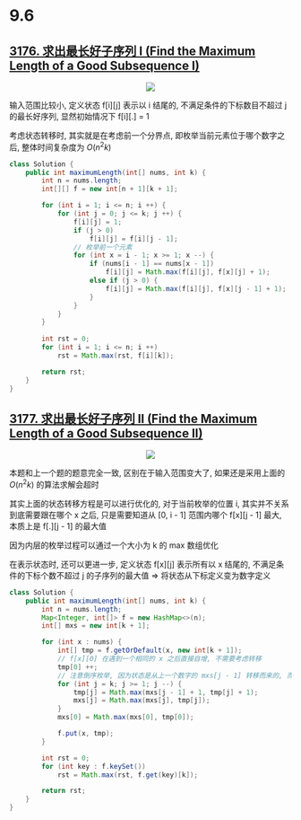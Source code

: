 # 9.6

## [3176. 求出最长好子序列 I (Find the Maximum Length of a Good Subsequence I)](https://leetcode.cn/classic/problems/find-the-maximum-length-of-a-good-subsequence-i/description/)

<div style="text-align:center;">
	<a href="https://leetcode.cn/classic/problems/find-the-maximum-length-of-a-good-subsequence-i/description/" >
		<img src = "https://cdn.jsdelivr.net/gh/buzzxI/img@latest/img/24/09/06/10:18:20:3176.png" />
	</a>
</div>

输入范围比较小, 定义状态 f\[i][j] 表示以 i 结尾的, 不满足条件的下标数目不超过 j 的最长好序列, 显然初始情况下 f\[i][.] = 1

考虑状态转移时, 其实就是在考虑前一个分界点, 即枚举当前元素位于哪个数字之后, 整体时间复杂度为 $O(n^2k)$

```java
class Solution {
    public int maximumLength(int[] nums, int k) {
        int n = nums.length;
        int[][] f = new int[n + 1][k + 1];

        for (int i = 1; i <= n; i ++) {
            for (int j = 0; j <= k; j ++) {
                f[i][j] = 1;
                if (j > 0)
                    f[i][j] = f[i][j - 1];
                // 枚举前一个元素
                for (int x = i - 1; x >= 1; x --) {
                    if (nums[i - 1] == nums[x - 1])
                        f[i][j] = Math.max(f[i][j], f[x][j] + 1);
                    else if (j > 0) {
                        f[i][j] = Math.max(f[i][j], f[x][j - 1] + 1);
                    }
                }
            }
        }
        
        int rst = 0;
        for (int i = 1; i <= n; i ++)
            rst = Math.max(rst, f[i][k]);

        return rst;
    }
}
```

## [3177. 求出最长好子序列 II (Find the Maximum Length of a Good Subsequence II)](https://leetcode.cn/classic/problems/find-the-maximum-length-of-a-good-subsequence-ii/description/)

<div style="text-align:center;">
	<a href="https://leetcode.cn/classic/problems/find-the-maximum-length-of-a-good-subsequence-ii/description/" >
		<img src = "https://cdn.jsdelivr.net/gh/buzzxI/img@latest/img/24/09/06/10:23:10:3177.png" />
	</a>
</div>

本题和上一个题的题意完全一致, 区别在于输入范围变大了, 如果还是采用上面的 $O(n^2k)$ 的算法求解会超时

其实上面的状态转移方程是可以进行优化的, 对于当前枚举的位置 i, 其实并不关系到底需要跟在哪个 x 之后, 只是需要知道从 [0, i - 1] 范围内哪个 f\[x][j - 1] 最大, 本质上是 f\[.][j - 1] 的最大值

因为内层的枚举过程可以通过一个大小为 k 的 max 数组优化

在表示状态时, 还可以更进一步, 定义状态 f\[x][j] 表示所有以 x 结尾的, 不满足条件的下标个数不超过 j 的子序列的最大值 => 将状态从下标定义变为数字定义

```java
class Solution {
    public int maximumLength(int[] nums, int k) {
        int n = nums.length;
        Map<Integer, int[]> f = new HashMap<>(n);
        int[] mxs = new int[k + 1];

        for (int x : nums) {
            int[] tmp = f.getOrDefault(x, new int[k + 1]);
            // f[x][0] 在遇到一个相同的 x 之后直接自增, 不需要考虑转移 
            tmp[0] ++;
            // 注意倒序枚举, 因为状态是从上一个数字的 mxs[j - 1] 转移而来的, 而为了使用当前数字 x 更新 mxs[j], 所以必须倒序
            for (int j = k; j >= 1; j --) {
                tmp[j] = Math.max(mxs[j - 1] + 1, tmp[j] + 1);
                mxs[j] = Math.max(mxs[j], tmp[j]);
            }
            mxs[0] = Math.max(mxs[0], tmp[0]);

            f.put(x, tmp);
        }

        int rst = 0;
        for (int key : f.keySet())
            rst = Math.max(rst, f.get(key)[k]);

        return rst;
    }
}
```


